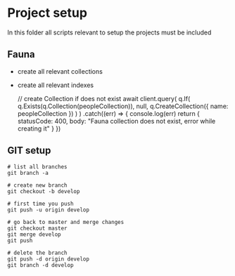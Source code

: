 # Project setup

In this folder all scripts relevant to setup the projects must be included

## Fauna
- create all relevant collections
- create all relevant indexes

    // create Collection if does not exist
    await client.query(
        q.If(
            q.Exists(q.Collection(peopleCollection)),
            null,
            q.CreateCollection({ name: peopleCollection })
        )
    )
        .catch((err) => {
            console.log(err)
            return {
                statusCode: 400,
                body: "Fauna collection does not exist, error while creating it"
            }
        })

## GIT setup
    
    # list all branches
    git branch -a

    # create new branch
    git checkout -b develop

    # first time you push
    git push -u origin develop

    # go back to master and merge changes
    git checkout master
    git merge develop
    git push

    # delete the branch
    git push -d origin develop
    git branch -d develop

